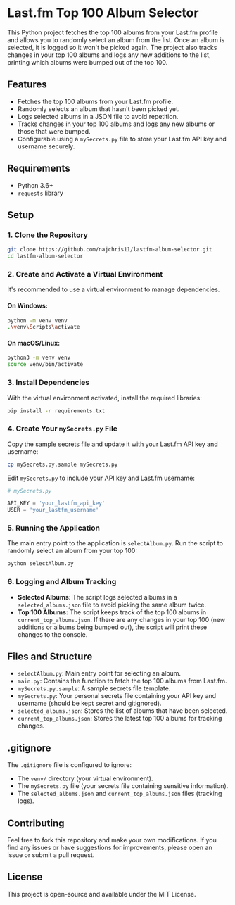 # Last.fm Top 100 Album Selector

This Python project fetches the top 100 albums from your Last.fm profile and allows you to randomly select an album from the list. Once an album is selected, it is logged so it won't be picked again. The project also tracks changes in your top 100 albums and logs any new additions to the list, printing which albums were bumped out of the top 100.

## Features

- Fetches the top 100 albums from your Last.fm profile.
- Randomly selects an album that hasn't been picked yet.
- Logs selected albums in a JSON file to avoid repetition.
- Tracks changes in your top 100 albums and logs any new albums or those that were bumped.
- Configurable using a `mySecrets.py` file to store your Last.fm API key and username securely.

## Requirements

- Python 3.6+
- `requests` library

## Setup

### 1. Clone the Repository

```bash
git clone https://github.com/najchris11/lastfm-album-selector.git
cd lastfm-album-selector
```

### 2. Create and Activate a Virtual Environment

It's recommended to use a virtual environment to manage dependencies.

#### On Windows:

```bash
python -m venv venv
.\venv\Scripts\activate
```

#### On macOS/Linux:

```bash
python3 -m venv venv
source venv/bin/activate
```

### 3. Install Dependencies

With the virtual environment activated, install the required libraries:

```bash
pip install -r requirements.txt
```

### 4. Create Your `mySecrets.py` File

Copy the sample secrets file and update it with your Last.fm API key and username:

```bash
cp mySecrets.py.sample mySecrets.py
```

Edit `mySecrets.py` to include your API key and Last.fm username:

```python
# mySecrets.py

API_KEY = 'your_lastfm_api_key'
USER = 'your_lastfm_username'
```

### 5. Running the Application

The main entry point to the application is `selectAlbum.py`. Run the script to randomly select an album from your top 100:

```bash
python selectAlbum.py
```

### 6. Logging and Album Tracking

- **Selected Albums:** The script logs selected albums in a `selected_albums.json` file to avoid picking the same album twice.
- **Top 100 Albums:** The script keeps track of the top 100 albums in `current_top_albums.json`. If there are any changes in your top 100 (new additions or albums being bumped out), the script will print these changes to the console.

## Files and Structure

- `selectAlbum.py`: Main entry point for selecting an album.
- `main.py`: Contains the function to fetch the top 100 albums from Last.fm.
- `mySecrets.py.sample`: A sample secrets file template.
- `mySecrets.py`: Your personal secrets file containing your API key and username (should be kept secret and gitignored).
- `selected_albums.json`: Stores the list of albums that have been selected.
- `current_top_albums.json`: Stores the latest top 100 albums for tracking changes.

## .gitignore

The `.gitignore` file is configured to ignore:

- The `venv/` directory (your virtual environment).
- The `mySecrets.py` file (your secrets file containing sensitive information).
- The `selected_albums.json` and `current_top_albums.json` files (tracking logs).

## Contributing

Feel free to fork this repository and make your own modifications. If you find any issues or have suggestions for improvements, please open an issue or submit a pull request.

## License

This project is open-source and available under the MIT License.
